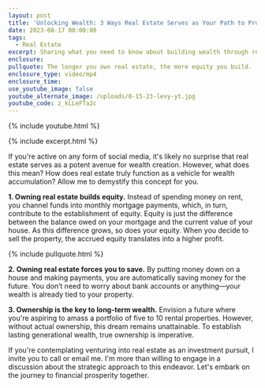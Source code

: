 ```yaml
---
layout: post
title: 'Unlocking Wealth: 3 Ways Real Estate Serves as Your Path to Prosperity'
date: 2023-08-17 00:00:00
tags:
  - Real Estate
excerpt: Sharing what you need to know about building wealth through real estate.
enclosure:
pullquote: The longer you own real estate, the more equity you build.
enclosure_type: video/mp4
enclosure_time:
use_youtube_image: false
youtube_alternate_image: /uploads/8-15-23-levy-yt.jpg
youtube_code: z_kLLeFTa2c
---
```

{% include youtube.html %}

{% include excerpt.html %}

If you're active on any form of social media, it's likely no surprise that real estate serves as a potent avenue for wealth creation. However, what does this mean? How does real estate truly function as a vehicle for wealth accumulation? Allow me to demystify this concept for you.

**1\. Owning real estate builds equity.** Instead of spending money on rent, you channel funds into monthly mortgage payments, which, in turn, contribute to the establishment of equity. Equity is just the difference between the balance owed on your mortgage and the current value of your house. As this difference grows, so does your equity. When you decide to sell the property, the accrued equity translates into a higher profit.

{% include pullquote.html %}

**2\. Owning real estate forces you to save.** By putting money down on a house and making payments, you are automatically saving money for the future. You don’t need to worry about bank accounts or anything—your wealth is already tied to your property.&nbsp;

**3\. Ownership is the key to long-term wealth.** Envision a future where you're aspiring to amass a portfolio of five to 10 rental properties. However, without actual ownership, this dream remains unattainable. To establish lasting generational wealth, true ownership is imperative.

If you're contemplating venturing into real estate as an investment pursuit, I invite you to call or email me. I'm more than willing to engage in a discussion about the strategic approach to this endeavor. Let's embark on the journey to financial prosperity together.